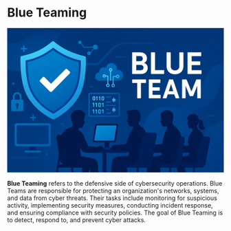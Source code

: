 # Blue Teaming

![Image](../images/blue/blue_banner.png)

**Blue Teaming** refers to the defensive side of cybersecurity operations. Blue Teams are responsible for protecting an organization's networks, systems, and data from cyber threats. Their tasks include monitoring for suspicious activity, implementing security measures, conducting incident response, and ensuring compliance with security policies. The goal of Blue Teaming is to detect, respond to, and prevent cyber attacks.


